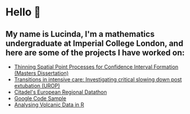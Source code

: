 # Hello 👋 
## My name is Lucinda, I'm a mathematics undergraduate at Imperial College London, and here are some of the projects I have worked on:

- [Thinning Spatial Point Processes for Confidence Interval Formation (Masters Dissertation)](https://github.com/l-khali/M4R-Thinned-Spatial-Point-Processes-for-Confidence-Interval-Formation)
- [Transitions in intensive care: Investigating critical slowing down post extubation (UROP)](https://github.com/l-khali/In2Research)
- [Citadel's European Regional Datathon](https://github.com/l-khali/europe_regional_datathon_fall_2021)
- [Google Code Sample](https://github.com/l-khali/google-code-sample/tree/main/python/src)
- [Analysing Volcanic Data in R](https://github.com/l-khali/old_faithful)

<!---
l-khali/l-khali is a ✨ special ✨ repository because its `README.md` (this file) appears on your GitHub profile.
You can click the Preview link to take a look at your changes.
--->
